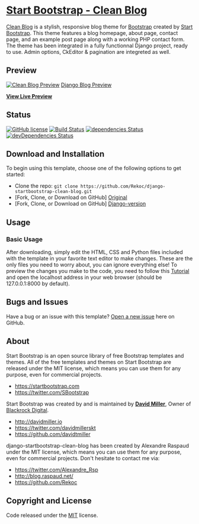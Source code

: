 # [Start Bootstrap - Clean Blog](https://startbootstrap.com/template-overviews/clean-blog/)

[Clean Blog](http://startbootstrap.com/template-overviews/clean-blog/) is a stylish, responsive blog theme for [Bootstrap](http://getbootstrap.com/) created by [Start Bootstrap](http://startbootstrap.com/). This theme features a blog homepage, about page, contact page, and an example post page along with a working PHP contact form. The theme has been integrated in a fully functionnal Django project, ready to use. Admin options, CkEditor & pagination are integreted as well.

## Preview

[![Clean Blog Preview](https://startbootstrap.com/assets/img/templates/clean-blog.jpg)](https://blackrockdigital.github.io/startbootstrap-clean-blog/)
[Django Blog Preview](http://blog.raspaud.net/)

**[View Live Preview](https://blackrockdigital.github.io/startbootstrap-clean-blog/)**

## Status

[![GitHub license](https://img.shields.io/badge/license-MIT-blue.svg)](https://raw.githubusercontent.com/BlackrockDigital/startbootstrap-clean-blog/master/LICENSE)
[![Build Status](https://travis-ci.org/BlackrockDigital/startbootstrap-clean-blog.svg?branch=master)](https://travis-ci.org/BlackrockDigital/startbootstrap-clean-blog)
[![dependencies Status](https://david-dm.org/BlackrockDigital/startbootstrap-clean-blog/status.svg)](https://david-dm.org/BlackrockDigital/startbootstrap-clean-blog)
[![devDependencies Status](https://david-dm.org/BlackrockDigital/startbootstrap-clean-blog/dev-status.svg)](https://david-dm.org/BlackrockDigital/startbootstrap-clean-blog?type=dev)

## Download and Installation

To begin using this template, choose one of the following options to get started:
* Clone the repo: `git clone https://github.com/Rekoc/django-startbootstrap-clean-blog.git`
* [Fork, Clone, or Download on GitHub] [Original](https://github.com/BlackrockDigital/startbootstrap-clean-blog)
* [Fork, Clone, or Download on GitHub] [Django-version](https://github.com/BlackrockDigital/startbootstrap-clean-blog)

## Usage

### Basic Usage

After downloading, simply edit the HTML, CSS and Python files included with the template in your favorite text editor to make changes. These are the only files you need to worry about, you can ignore everything else! To preview the changes you make to the code, you need to follow this [Tutorial](https://docs.djangoproject.com/en/2.1/ref/django-admin/) and open the localhost address in your web browser (should be 127.0.0.1:8000 by default).

## Bugs and Issues

Have a bug or an issue with this template? [Open a new issue](https://github.com/Rekoc/django-startbootstrap-clean-blog/issues) here on GitHub.

## About

Start Bootstrap is an open source library of free Bootstrap templates and themes. All of the free templates and themes on Start Bootstrap are released under the MIT license, which means you can use them for any purpose, even for commercial projects.

* https://startbootstrap.com
* https://twitter.com/SBootstrap

Start Bootstrap was created by and is maintained by **[David Miller](http://davidmiller.io/)**, Owner of [Blackrock Digital](http://blackrockdigital.io/).

* http://davidmiller.io
* https://twitter.com/davidmillerskt
* https://github.com/davidtmiller

django-startbootstrap-clean-blog has been created by Alexandre Raspaud under the MIT license, which means you can use them for any purpose, even for commercial projects. Don't hesitate to contact me via:

* https://twitter.com/Alexandre_Rsp
* http://blog.raspaud.net/
* https://github.com/Rekoc

## Copyright and License
Code released under the [MIT](https://github.com/BlackrockDigital/startbootstrap-clean-blog/blob/gh-pages/LICENSE) license.
